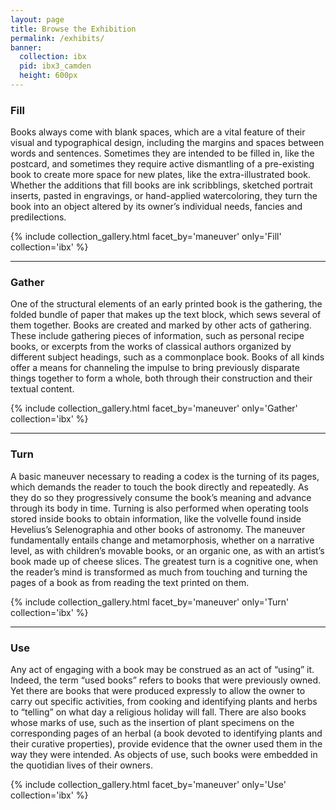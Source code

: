 ```yaml
---
layout: page
title: Browse the Exhibition
permalink: /exhibits/
banner:
  collection: ibx
  pid: ibx3_camden
  height: 600px
---
```

### Fill

Books always come with blank spaces, which are a vital feature of their visual and typographical design, including the margins and spaces between words and sentences. Sometimes they are intended to be filled in, like the postcard, and sometimes they require active dismantling of a pre-existing book to create more space for new plates, like the extra-illustrated book. Whether the additions that fill books are ink scribblings, sketched portrait inserts, pasted in engravings, or hand-applied watercoloring, they turn the book into an object altered by its owner’s individual needs, fancies and predilections.

{% include collection_gallery.html facet_by='maneuver' only='Fill' collection='ibx' %}

<hr>

### Gather

One of the structural elements of an early printed book is the gathering, the folded bundle of paper that makes up the text block, which sews several of them together. Books are created and marked by other acts of gathering. These include gathering pieces of information, such as personal recipe books, or excerpts from the works of classical authors organized by different subject headings, such as a commonplace book. Books of all kinds offer a means for channeling the impulse to bring previously disparate things together to form a whole, both through their construction and their textual content.

{% include collection_gallery.html facet_by='maneuver' only='Gather' collection='ibx' %}

<hr>

### Turn

A basic maneuver necessary to reading a codex is the turning of its pages, which demands the reader to touch the book directly and repeatedly. As they do so they progressively consume the book’s meaning and advance through its body in time. Turning is also performed when operating tools stored inside books to obtain information, like the volvelle found inside Hevelius’s Selenographia and other books of astronomy. The maneuver fundamentally entails change and metamorphosis, whether on a narrative level, as with children’s movable books, or an organic one, as with an artist’s book made up of cheese slices. The greatest turn is a cognitive one, when the reader’s mind is transformed as much from touching and turning the pages of a book as from reading the text printed on them.

{% include collection_gallery.html facet_by='maneuver' only='Turn' collection='ibx' %}

<hr>

### Use

Any act of engaging with a book may be construed as an act of “using” it. Indeed, the term “used books” refers to books that were previously owned. Yet there are books that were produced expressly to allow the owner to carry out specific activities, from cooking and identifying plants and herbs to “telling” on what day a religious holiday will fall. There are also books whose marks of use, such as the insertion of plant specimens on the corresponding pages of an herbal (a book devoted to identifying plants and their curative properties), provide evidence that the owner used them in the way they were intended. As objects of use, such books were embedded in the quotidian lives of their owners.

{% include collection_gallery.html facet_by='maneuver' only='Use' collection='ibx' %}

